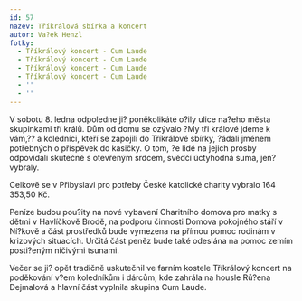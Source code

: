 ```yaml
---
id: 57
nazev: Tříkrálová sbírka a koncert
autor: Va?ek Henzl
fotky:
  - Tříkrálový koncert - Cum Laude
  - Tříkrálový koncert - Cum Laude
  - Tříkrálový koncert - Cum Laude
  - Tříkrálový koncert - Cum Laude
  - ''
  - ''
---
```

V sobotu 8. ledna odpoledne ji? poněkolikáté o?ily ulice na?eho města skupinkami tří králů. Dům od domu se ozývalo ?My tři králové jdeme k vám,?? a koledníci, kteří se zapojili do Tříkrálové sbírky, ?ádali jménem potřebných o příspěvek do kasičky. O tom, ?e lidé na jejich prosby odpovídali skutečně s otevřeným srdcem, svědčí úctyhodná suma, jen? vybraly.<p>
Celkově se v Přibyslavi pro potřeby České katolické charity vybralo 164 353,50 Kč. <p>
Peníze budou pou?ity na nové vybavení Charitního domova pro matky s dětmi v Havlíčkově Brodě, na podporu činnosti Domova pokojného stáří v Ní?kově a část prostředků bude vymezena na přímou pomoc rodinám v krizových situacích. Určitá část peněz bude také odeslána na pomoc zemím posti?eným ničivými tsunami.  <p>
Večer se ji? opět tradičně uskutečnil ve farním kostele Tříkrálový koncert na poděkování v?em koledníkům i dárcům, kde zahrála na housle Rů?ena Dejmalová a hlavní část vyplnila skupina Cum Laude.
